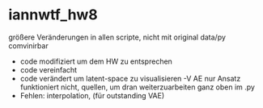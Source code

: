 # iannwtf_hw8

größere Veränderungen in allen scripte, nicht mit original data/py comvinirbar
- code modifiziert um dem HW zu entsprechen
- code vereinfacht
- code verändert um latent-space zu visualisieren
-V AE nur Ansatz funktioniert nicht, quellen, um dran weiterzuarbeiten ganz oben im .py
- Fehlen: interpolation, (für outstanding VAE)
